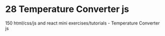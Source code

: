 # 28 Temperature Converter js
 150 html/css/js and react mini exercises/tutorials - Temperature Converter js
